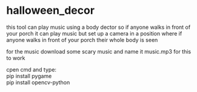 # halloween_decor
this tool can play music using a body dector so if anyone walks in front of your porch it can play music 
but set up a camera in a position where if anyone walks in front of your porch their whole body is seen


for the music download some scary music and name it music.mp3
for this to work 

cpen cmd and type:                                        
pip install pygame      
pip install opencv-python
